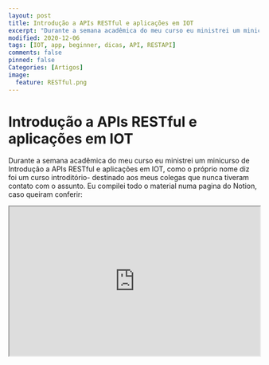 ```yaml
---
layout: post
title: Introdução a APIs RESTful e aplicações em IOT
excerpt: "Durante a semana acadêmica do meu curso eu ministrei um minicurso de Introdução a APIs RESTful e aplicações em IOT,  Eu compilei todo o material numa pagina do Notion, caso queiram conferir"
modified: 2020-12-06
tags: [IOT, app, beginner, dicas, API, RESTAPI]
comments: false
pinned: false
Categories: [Artigos]
image:
  feature: RESTful.png
---
```

# Introdução a APIs RESTful e aplicações em IOT

Durante a semana acadêmica do meu curso eu ministrei um minicurso de Introdução a APIs RESTful e aplicações em IOT, como o próprio nome diz foi um curso introditório- destinado aos meus colegas que nunca tiveram contato com o assunto.  Eu compilei todo o material numa pagina do Notion, caso queiram conferir:
<iframe src="https://www.notion.so/dankas/Introdu-o-a-APIs-RESTful-e-aplica-es-em-IOT-4c7b7e77b8ca4870b7b55dd5af75d96a"
  style="width:100%; height:300px;"
></iframe>


 